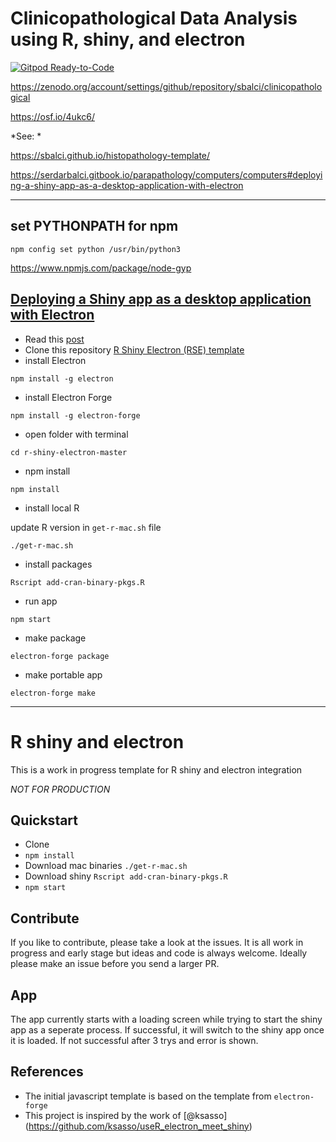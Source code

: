 
# Clinicopathological Data Analysis using R, shiny, and electron

<!-- badges: start -->

[![Gitpod
Ready-to-Code](https://img.shields.io/badge/Gitpod-Ready--to--Code-blue?logo=gitpod)](https://gitpod.io/#https://github.com/sbalci/clinicopathological)
<!-- badges: end -->

<https://zenodo.org/account/settings/github/repository/sbalci/clinicopathological>

<https://osf.io/4ukc6/>

*See: *

<https://sbalci.github.io/histopathology-template/>

<https://serdarbalci.gitbook.io/parapathology/computers/computers#deploying-a-shiny-app-as-a-desktop-application-with-electron>

-----

## set PYTHONPATH for npm

``` text
npm config set python /usr/bin/python3
```

<https://www.npmjs.com/package/node-gyp>

## [Deploying a Shiny app as a desktop application with Electron](https://www.travishinkelman.com/post/deploy-shiny-electron/)

  - Read this
    [post](https://www.travishinkelman.com/post/deploy-shiny-electron/)
  - Clone this repository [R Shiny Electron \(RSE\)
    template](https://github.com/dirkschumacher/r-shiny-electron)
  - install Electron

<!-- end list -->

``` text
npm install -g electron
```

  - install Electron Forge

<!-- end list -->

``` text
npm install -g electron-forge
```

  - open folder with terminal

<!-- end list -->

``` text
cd r-shiny-electron-master
```

  - npm install

<!-- end list -->

``` text
npm install
```

  - install local R

update R version in `get-r-mac.sh` file

``` text
./get-r-mac.sh
```

  - install packages

<!-- end list -->

``` text
Rscript add-cran-binary-pkgs.R
```

  - run app

<!-- end list -->

``` text
npm start
```

  - make package

<!-- end list -->

``` text
electron-forge package
```

  - make portable app

<!-- end list -->

``` text
electron-forge make
```

-----

# R shiny and electron

This is a work in progress template for R shiny and electron integration

*NOT FOR PRODUCTION*

## Quickstart

  - Clone
  - `npm install`
  - Download mac binaries `./get-r-mac.sh`
  - Download shiny `Rscript add-cran-binary-pkgs.R`
  - `npm start`

## Contribute

If you like to contribute, please take a look at the issues. It is all
work in progress and early stage but ideas and code is always welcome.
Ideally please make an issue before you send a larger PR.

## App

The app currently starts with a loading screen while trying to start the
shiny app as a seperate process. If successful, it will switch to the
shiny app once it is loaded. If not successful after 3 trys and error is
shown.

## References

  - The initial javascript template is based on the template from
    `electron-forge`
  - This project is inspired by the work of
    \[@ksasso\](<https://github.com/ksasso/useR_electron_meet_shiny>)
